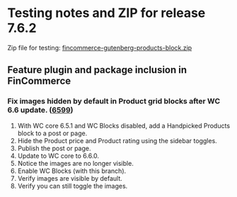 # Testing notes and ZIP for release 7.6.2

Zip file for testing: [fincommerce-gutenberg-products-block.zip](https://github.com/dieselfox1/fincommerce-blocks/files/8940540/fincommerce-gutenberg-products-block.zip)

## Feature plugin and package inclusion in FinCommerce

### Fix images hidden by default in Product grid blocks after WC 6.6 update. ([6599](https://github.com/dieselfox1/fincommerce-blocks/pull/6599))

1. With WC core 6.5.1 and WC Blocks disabled, add a Handpicked Products block to a post or page.
2. Hide the Product price and Product rating using the sidebar toggles.
3. Publish the post or page.
4. Update to WC core to 6.6.0.
5. Notice the images are no longer visible.
6. Enable WC Blocks (with this branch).
7. Verify images are visible by default.
8. Verify you can still toggle the images.
